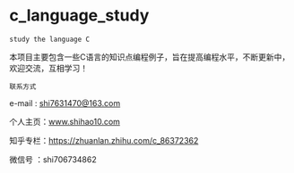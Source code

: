 # c_language_study

	study the language C

本项目主要包含一些C语言的知识点编程例子，旨在提高编程水平，不断更新中，欢迎交流，互相学习！

	联系方式

e-mail  : shi7631470@163.com

个人主页：www.shihao10.com

知乎专栏：https://zhuanlan.zhihu.com/c_86372362

微信号  ：shi706734862
